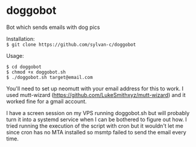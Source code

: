 # doggobot
Bot which sends emails with dog pics

Installation:<br>
```$ git clone https://github.com/sylvan-c/doggobot```

Usage:<br>
```
$ cd doggobot
$ chmod +x doggobot.sh
$ ./doggobot.sh target@email.com
```

You'll need to set up neomutt with your email address for this to work. I used mutt-wizard (https://github.com/LukeSmithxyz/mutt-wizard) and it worked fine for a gmail account. 

I have a screen session on my VPS running doggobot.sh but will probably turn it into a systemd service when I can be bothered to figure out how. I tried running the execution of the script with cron but it wouldn't let me since cron has no MTA installed so msmtp failed to send the email every time.
